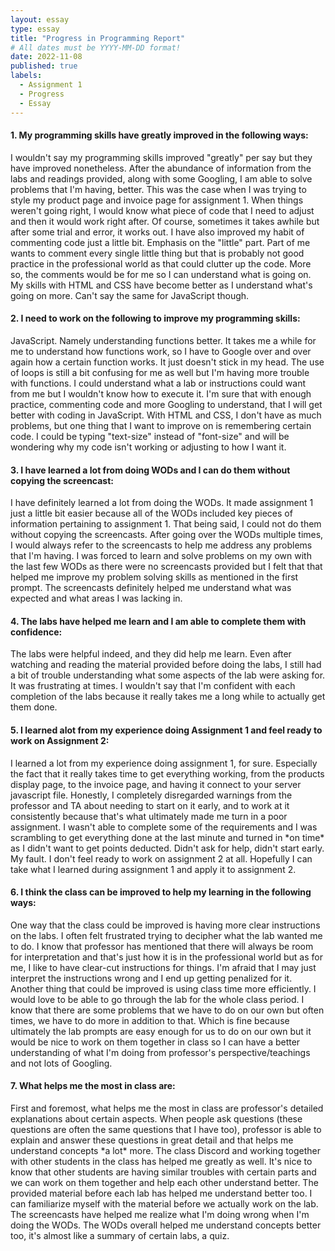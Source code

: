 ```yaml
---
layout: essay
type: essay
title: "Progress in Programming Report"
# All dates must be YYYY-MM-DD format!
date: 2022-11-08
published: true
labels:
  - Assignment 1
  - Progress
  - Essay
---
```

<h4>1. My programming skills have greatly improved in the following ways:</h4>
<p>
I wouldn't say my programming skills improved "greatly" per say but they have improved nonetheless. After the abundance of information from the labs and readings provided, along with some Googling, I am able to solve problems that I'm having, better. This was the case when I was trying to style my product page and invoice page for assignment 1. When things weren't going right, I would know what piece of code that I need to adjust and then it would work right after. Of course, sometimes it takes awhile but after some trial and error, it works out. I have also improved my habit of commenting code just a little bit. Emphasis on the "little" part. Part of me wants to comment every single little thing but that is probably not good practice in the professional world as that could clutter up the code. More so, the comments would be for me so I can understand what is going on. My skills with HTML and CSS have become better as I understand what's going on more. Can't say the same for JavaScript though.
</p>

<h4>2. I need to work on the following to improve my programming skills:</h4>
<p>
JavaScript. Namely understanding functions better. It takes me a while for me to understand how functions work, so I have to Google over and over again how a certain function works. It just doesn't stick in my head. The use of loops is still a bit confusing for me as well but I'm having more trouble with functions. I could understand what a lab or instructions could want from me but I wouldn't know how to execute it. I'm sure that with enough practice, commenting code and more Googling to understand, that I will get better with coding in JavaScript. With HTML and CSS, I don't have as much problems, but one thing that I want to improve on is remembering certain code. I could be typing "text-size" instead of "font-size" and will be wondering why my code isn't working or adjusting to how I want it.
</p>

<h4>3. I have learned a lot from doing WODs and I can do them without copying the screencast:</h4>
<p>
I have definitely learned a lot from doing the WODs. It made assignment 1 just a little bit easier because all of the WODs included key pieces of information pertaining to assignment 1. That being said, I could not do them without copying the screencasts. After going over the WODs multiple times, I would always refer to the screencasts to help me address any problems that I'm having. I was forced to learn and solve problems on my own with the last few WODs as there were no screencasts provided but I felt that that helped me improve my problem solving skills as mentioned in the first prompt. The screencasts definitely helped me understand what was expected and what areas I was lacking in.
</p>

<h4>4. The labs have helped me learn and I am able to complete them with confidence:</h4>
<p>
The labs were helpful indeed, and they did help me learn. Even after watching and reading the material provided before doing the labs, I still had a bit of trouble understanding what some aspects of the lab were asking for. It was frustrating at times. I wouldn't say that I'm confident with each completion of the labs because it really takes me a long while to actually get them done. 
</p>

<h4>5. I learned alot from my experience doing Assignment 1 and feel ready to work on Assignment 2:</h4>
<p>
I learned a lot from my experience doing assignment 1, for sure. Especially the fact that it really takes time to get everything working, from the products display page, to the invoice page, and having it connect to your server javascript file. Honestly, I completely disregarded warnings from the professor and TA about needing to start on it early, and to work at it consistently because that's what ultimately made me turn in a poor assignment. I wasn't able to complete some of the requirements and I was scrambling to get everything done at the last minute and turned in *on time* as I didn't want to get points deducted. Didn't ask for help, didn't start early. My fault. I don't feel ready to work on assignment 2 at all. Hopefully I can take what I learned during assignment 1 and apply it to assignment 2.
</p>

<h4>6. I think the class can be improved to help my learning in the following ways:</h4>
<p>
One way that the class could be improved is having more clear instructions on the labs. I often felt frustrated trying to decipher what the lab wanted me to do. I know that professor has mentioned that there will always be room for interpretation and that's just how it is in the professional world but as for me, I like to have clear-cut instructions for things. I'm afraid that I may just interpret the instructions wrong and I end up getting penalized for it. Another thing that could be improved is using class time more efficiently. I would love to be able to go through the lab for the whole class period. I know that there are some problems that we have to do on our own but often times, we have to do more in addition to that. Which is fine because ultimately the lab prompts are easy enough for us to do on our own but it would be nice to work on them together in class so I can have a better understanding of what I'm doing from professor's perspective/teachings and not lots of Googling.
</p>

<h4>7. What helps me the most in class are:</h4>
<p>
First and foremost, what helps me the most in class are professor's detailed explanations about certain aspects. When people ask questions (these questions are often the same questions that I have too), professor is able to explain and answer these questions in great detail and that helps me understand concepts *a lot* more. The class Discord and working together with other students in the class has helped me greatly as well. It's nice to know that other students are having similar troubles with certain parts and we can work on them together and help each other understand better. The provided material before each lab has helped me understand better too. I can familiarize myself with the material before we actually work on the lab. The screencasts have helped me realize what I'm doing wrong when I'm doing the WODs. The WODs overall helped me understand concepts better too, it's almost like a summary of certain labs, a quiz.
</p>